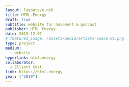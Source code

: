 ```yaml
---
layout: layouts/e.njk
title: HTML.Energy
draft: true
subtitle: website for movement & podcast
publisher: HTML Energy
date: 2019-12-01
# featured_image: /assets/media/artists-space-01.png
type: project
medium:
  - website
hyperlink: html.energy
collaborator:
  - Elliott Cost
link: https://html.energy
year: ["2019"]
---
```

